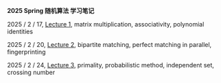 **2025 Spring 随机算法 学习笔记**


2025 / 2 / 17, [Lecture 1](Lec1.html), matrix multiplication, associativity, polynomial identities

2025 / 2 / 20, [Lecture 2](Lec2.html), bipartite matching, perfect matching in parallel, fingerprinting


2025 / 2 / 24, [Lecture 3](Lec3.html), primality, probabilistic method, independent set, crossing number
